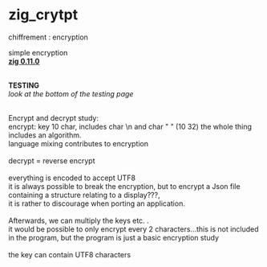 # zig_crytpt
chiffrement : encryption 

simple encryption<br />
<u>**zig 0.11.0**</u><BR />
<br />

**TESTING** <br />
*look at the bottom of the testing page* <br />

<br />
Encrypt and decrypt study:<br />
encrypt: key 10 char, includes char \n and char " " (10 32) the whole thing includes an algorithm.<br />
language mixing contributes to encryption<br />
<br />
decrypt = reverse encrypt<br />
<br />
everything is encoded to accept UTF8<br />
it is always possible to break the encryption, but to encrypt a Json file containing a structure relating to a display???,<br />
it is rather to discourage when porting an application.<br />
<br />
Afterwards, we can multiply the keys etc. .<br />
it would be possible to only encrypt every 2 characters...this is not included in the program, but the program is just a basic encryption study<br />
<br />
the key can contain UTF8 characters<br />



<BR/><BR/>